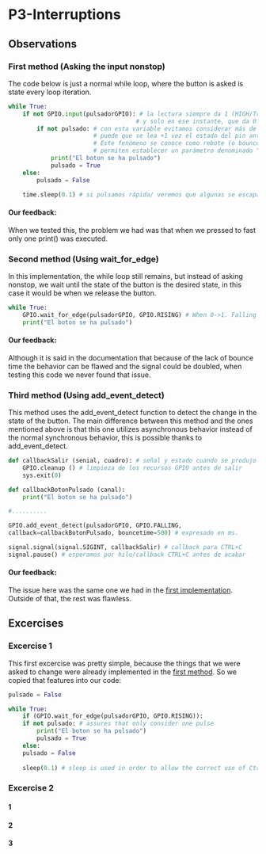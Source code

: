 # P3-Interruptions
## Observations
### First method (Asking the input nonstop)
The code below is just a normal while loop, where the button is asked is state every loop iteration.
```python
while True:
    if not GPIO.input(pulsadorGPIO): # la lectura siempre da 1 (HIGH/True) excepto al pulsar,
                                    # y solo en ese instante, que da 0 (LOW/False)
        if not pulsado: # con esta variable evitamos considerar más de una vez una pulsación;
                        # puede que se lea +1 vez el estado del pin antes de cambiar su estado
                        # Este fenómeno se conoce como rebote (o bounce). Algunas funciones
                        # permiten establecer un parámetro denominado "bouncetime"
            print("El boton se ha pulsado")
            pulsado = True
    else:
        pulsado = False

    time.sleep(0.1) # si pulsamos rápida/ veremos que algunas se escapan...
```

#### Our feedback:
When we tested this, the problem we had was that when we pressed to fast only one print() was executed.
### Second method (Using wait_for_edge)
In this implementation, the while loop still remains, but instead of asking nonstop, we wait until the state of the button is the desired state, in this case it would be when we release the button.
```python
while True:
    GPIO.wait_for_edge(pulsadorGPIO, GPIO.RISING) # When 0->1. Falling when 1->0. Both when both.
    print("El boton se ha pulsado")
```
#### Our feedback:
Although it is said in the documentation that because of the lack of bounce time the behavior can be flawed and the signal could be doubled, when testing this code we never found that issue. 
### Third method (Using add_event_detect)
This method uses the add_event_detect function to detect the change in the state of the button. The main difference between this method and the ones mentioned above is that this one utilizes asynchronous behavior instead of the normal synchronous behavior, this is possible thanks to add_event_detect.
```python
def callbackSalir (senial, cuadro): # señal y estado cuando se produjo la interrup.
    GPIO.cleanup () # limpieza de los recursos GPIO antes de salir
    sys.exit(0)

def callbackBotonPulsado (canal):
    print("El boton se ha pulsado")

#..........

GPIO.add_event_detect(pulsadorGPIO, GPIO.FALLING, 
callback=callbackBotonPulsado, bouncetime=500) # expresado en ms.

signal.signal(signal.SIGINT, callbackSalir) # callback para CTRL+C
signal.pause() # esperamos por hilo/callback CTRL+C antes de acabar
```
#### Our feedback:
The issue here was the same one we had in the [first implementation](#first-method-asking-the-input-nonstop). Outside of that, the rest was flawless.
## Excercises
### Excercise 1
This first excercise was pretty simple, because the things that we were asked to change were already implemented in the [first method](#first-method-asking-the-input-nonstop). So we copied that features into our code:
```python
pulsado = False

while True:
    if (GPIO.wait_for_edge(pulsadorGPIO, GPIO.RISING)):
    if not pulsado: # assures that only consider one pulse
        print("El boton se ha pulsado")
        pulsado = True
    else:
    pulsado = False
    
    sleep(0.1) # sleep is used in order to allow the correct use of Ctrl+C 
```
### Excercise 2

#### 1

#### 2

#### 3
